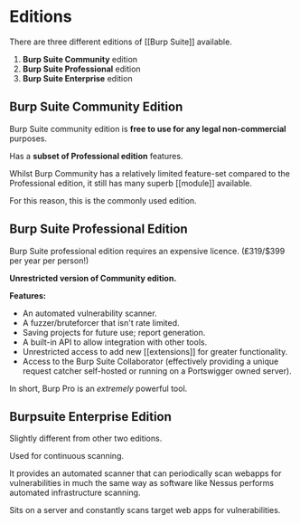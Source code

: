 # Editions

There are three different editions of [[Burp Suite]] available.

1. **Burp Suite Community** edition
2. **Burp Suite Professional** edition
3. **Burp Suite Enterprise** edition

## Burp Suite Community Edition

Burp Suite community edition is **free to use for any legal non-commercial** purposes.

Has a **subset of Professional edition** features. 

Whilst Burp Community has a relatively limited feature-set compared to the Professional edition, it still has many superb [[module]] available.

For this reason, this is the commonly used edition.


## Burp Suite Professional Edition

Burp Suite professional edition requires an expensive licence. (₤319/$399 per year per person!)

**Unrestricted version of Community edition.**

**Features:**
- An automated vulnerability scanner.
- A fuzzer/bruteforcer that isn't rate limited.
- Saving projects for future use; report generation.
- A built-in API to allow integration with other tools.
- Unrestricted access to add new [[extensions]] for greater functionality.
- Access to the Burp Suite Collaborator (effectively providing a unique request catcher self-hosted or running on a Portswigger owned server).

In short, Burp Pro is an *extremely* powerful tool.


## Burpsuite Enterprise Edition

Slightly different from other two editions.

Used for continuous scanning.

It provides an automated scanner that can periodically scan webapps for vulnerabilities in much the same way as software like Nessus performs  automated infrastructure scanning.

Sits on a server and constantly scans target web apps for vulnerabilities.